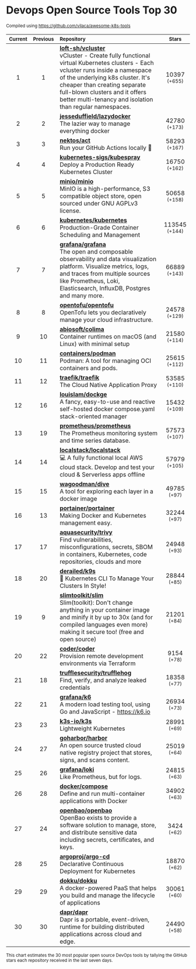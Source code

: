 # Devops Open Source Tools Top 30
<sup>Compiled using https://github.com/vilaca/awesome-k8s-tools</sup>
<div align="center">

|<sub>Current</sub>|<sub>Previous</sub>|<sub>Repository</sub>|<sub>Stars</sub>|
|:---:|:---:|:---|:---:|
|1|1|[**loft-sh/vcluster**](https://github.com/loft-sh/vcluster)<br/>vCluster - Create fully functional virtual Kubernetes clusters - Each vcluster runs inside a namespace of the underlying k8s cluster. It's cheaper than creating separate full-blown clusters and it offers better multi-tenancy and isolation than regular namespaces.|10397 <sup>(+655)</sup>|
|2|2|[**jesseduffield/lazydocker**](https://github.com/jesseduffield/lazydocker)<br/>The lazier way to manage everything docker|42780 <sup>(+173)</sup>|
|3|3|[**nektos/act**](https://github.com/nektos/act)<br/>Run your GitHub Actions locally 🚀|58293 <sup>(+167)</sup>|
|4|4|[**kubernetes-sigs/kubespray**](https://github.com/kubernetes-sigs/kubespray)<br/>Deploy a Production Ready Kubernetes Cluster|16750 <sup>(+162)</sup>|
|5|5|[**minio/minio**](https://github.com/minio/minio)<br/>MinIO is a high-performance, S3 compatible object store, open sourced under GNU AGPLv3 license.|50658 <sup>(+158)</sup>|
|6|6|[**kubernetes/kubernetes**](https://github.com/kubernetes/kubernetes)<br/>Production-Grade Container Scheduling and Management|113545 <sup>(+144)</sup>|
|7|7|[**grafana/grafana**](https://github.com/grafana/grafana)<br/>The open and composable observability and data visualization platform. Visualize metrics, logs, and traces from multiple sources like Prometheus, Loki, Elasticsearch, InfluxDB, Postgres and many more. |66889 <sup>(+143)</sup>|
|8|8|[**opentofu/opentofu**](https://github.com/opentofu/opentofu)<br/>OpenTofu lets you declaratively manage your cloud infrastructure.|24578 <sup>(+129)</sup>|
|9|10|[**abiosoft/colima**](https://github.com/abiosoft/colima)<br/>Container runtimes on macOS (and Linux) with minimal setup|21580 <sup>(+114)</sup>|
|10|11|[**containers/podman**](https://github.com/containers/podman)<br/>Podman: A tool for managing OCI containers and pods.|25615 <sup>(+112)</sup>|
|11|12|[**traefik/traefik**](https://github.com/traefik/traefik)<br/>The Cloud Native Application Proxy|53585 <sup>(+110)</sup>|
|12|16|[**louislam/dockge**](https://github.com/louislam/dockge)<br/>A fancy, easy-to-use and reactive self-hosted docker compose.yaml stack-oriented manager|15432 <sup>(+109)</sup>|
|13|19|[**prometheus/prometheus**](https://github.com/prometheus/prometheus)<br/>The Prometheus monitoring system and time series database.|57573 <sup>(+107)</sup>|
|14|14|[**localstack/localstack**](https://github.com/localstack/localstack)<br/>💻 A fully functional local AWS cloud stack. Develop and test your cloud & Serverless apps offline|57979 <sup>(+105)</sup>|
|15|15|[**wagoodman/dive**](https://github.com/wagoodman/dive)<br/>A tool for exploring each layer in a docker image|49785 <sup>(+97)</sup>|
|16|13|[**portainer/portainer**](https://github.com/portainer/portainer)<br/>Making Docker and Kubernetes management easy.|32244 <sup>(+97)</sup>|
|17|17|[**aquasecurity/trivy**](https://github.com/aquasecurity/trivy)<br/>Find vulnerabilities, misconfigurations, secrets, SBOM in containers, Kubernetes, code repositories, clouds and more|24948 <sup>(+93)</sup>|
|18|20|[**derailed/k9s**](https://github.com/derailed/k9s)<br/>🐶 Kubernetes CLI To Manage Your Clusters In Style!|28844 <sup>(+85)</sup>|
|19|9|[**slimtoolkit/slim**](https://github.com/slimtoolkit/slim)<br/>Slim(toolkit): Don't change anything in your container image and minify it by up to 30x (and for compiled languages even more) making it secure too! (free and open source)|21201 <sup>(+84)</sup>|
|20|22|[**coder/coder**](https://github.com/coder/coder)<br/>Provision remote development environments via Terraform|9154 <sup>(+78)</sup>|
|21|18|[**trufflesecurity/trufflehog**](https://github.com/trufflesecurity/trufflehog)<br/>Find, verify, and analyze leaked credentials|18358 <sup>(+77)</sup>|
|22|21|[**grafana/k6**](https://github.com/grafana/k6)<br/>A modern load testing tool, using Go and JavaScript - https://k6.io|26934 <sup>(+73)</sup>|
|23|23|[**k3s-io/k3s**](https://github.com/k3s-io/k3s)<br/>Lightweight Kubernetes|28991 <sup>(+69)</sup>|
|24|27|[**goharbor/harbor**](https://github.com/goharbor/harbor)<br/>An open source trusted cloud native registry project that stores, signs, and scans content.|25019 <sup>(+64)</sup>|
|25|26|[**grafana/loki**](https://github.com/grafana/loki)<br/>Like Prometheus, but for logs.|24815 <sup>(+63)</sup>|
|26|28|[**docker/compose**](https://github.com/docker/compose)<br/>Define and run multi-container applications with Docker|34902 <sup>(+63)</sup>|
|27|24|[**openbao/openbao**](https://github.com/openbao/openbao)<br/>OpenBao exists to provide a software solution to manage, store, and distribute sensitive data including secrets, certificates, and keys.|3424 <sup>(+62)</sup>|
|28|25|[**argoproj/argo-cd**](https://github.com/argoproj/argo-cd)<br/>Declarative Continuous Deployment for Kubernetes|18870 <sup>(+62)</sup>|
|29|29|[**dokku/dokku**](https://github.com/dokku/dokku)<br/>A docker-powered PaaS that helps you build and manage the lifecycle of applications|30061 <sup>(+60)</sup>|
|30|30|[**dapr/dapr**](https://github.com/dapr/dapr)<br/>Dapr is a portable, event-driven, runtime for building distributed applications across cloud and edge.|24490 <sup>(+58)</sup>|


</div>

<sub>This chart estimates the 30 most popular open source DevOps tools by tallying the GitHub stars each repository received in the last seven days.</sub>
